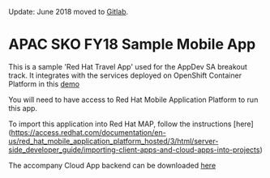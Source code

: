 Update: June 2018 moved to [Gitlab](https://gitlab.com/redhatdemocentral/apac-sko-demo-rhmap-frontend).


APAC SKO FY18 Sample Mobile App 
================================
This is a sample 'Red Hat Travel App' used for the AppDev SA breakout track.
It integrates with the services deployed on  OpenShift Container Platform in this [demo](https://github.com/redhatdemocentral/ocp-install-demo)

You will need to have access to Red Hat Mobile Application Platform to run this app.

To import this application into Red Hat MAP, follow the instructions [here] (https://access.redhat.com/documentation/en-us/red_hat_mobile_application_platform_hosted/3/html/server-side_developer_guide/importing-client-apps-and-cloud-apps-into-projects)

The accompany Cloud App backend can be downloaded [here](https://github.com/redhatdemocentral/apac-sko-demo-rhmap-cloudapp)




